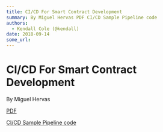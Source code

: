 ```yaml
---
title: CI/CD For Smart Contract Development
summary: By Miguel Hervas PDF CI/CD Sample Pipeline code
authors:
  - Kendall Cole (@kendall)
date: 2018-09-14
some_url: 
---
```


# CI/CD For Smart Contract Development

By Miguel Hervas 

[PDF](https://github.com/ethberlin-hackathon/Talks-presentations/blob/master/resources/cicd-smartcontract-development/CiForSmartContractDevelopmentOnEthereum.pdf)

[CI/CD Sample Pipeline code](https://gitlab.com/mikiquantum/simple-dapp-calculator)